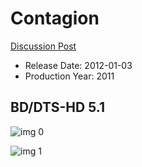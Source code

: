 # Contagion

[Discussion Post](https://www.avsforum.com/threads/bass-eq-for-filtered-movies.2995212/post-59376318)

* Release Date: 2012-01-03
* Production Year: 2011

## BD/DTS-HD 5.1

![img 0](https://i.imgur.com/s6V2p2Q.jpg)

![img 1](https://i.imgur.com/CqA5KkA.png)

